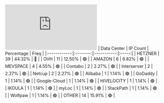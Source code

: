 ![Diagramm](https://github.com/obajay/StateSync-snapshots/blob/main/Projects/Aura/1/README.md)
| Data Center | IP Count | Percentage | Freq |
|:------------:|:--------:|:-----------:|:-----:|
| HETZNER | 39 | 44.32% | 🔴 |
| OVH | 11 | 12.50% | 🟢 |
| AMAZON | 6 | 6.82% | 🟢 |
| MEVSPACE | 4 | 4.55% | 🟢 |
| Contabo | 2 | 2.27% | 🟢 |
| Interserver | 2 | 2.27% | 🟢 |
| Netcup | 2 | 2.27% | 🟢 |
| Alibaba | 1 | 1.14% | 🟢 |
| GoDaddy | 1 | 1.14% | 🟢 |
| Google-Cloud | 1 | 1.14% | 🟢 |
| HIVELOCITY | 1 | 1.14% | 🟢 |
| IKOULA | 1 | 1.14% | 🟢 |
| myLoc | 1 | 1.14% | 🟢 |
| StackPath | 1 | 1.14% | 🟢 |
| Wolfpaw | 1 | 1.14% | 🟢 |
| OTHER | 14 | 15.91% | 🟢 |